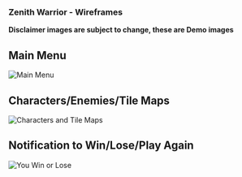 ### Zenith Warrior - Wireframes



**Disclaimer images are subject to change, these are Demo images**


## Main Menu 
![Main Menu](https://i.imgur.com/pQ63Grs.png)



## Characters/Enemies/Tile Maps
![Characters and Tile Maps](https://i.imgur.com/fJPRB0p.png)





## Notification to Win/Lose/Play Again
![You Win or Lose](https://i.imgur.com/ApZ55vk.png)

